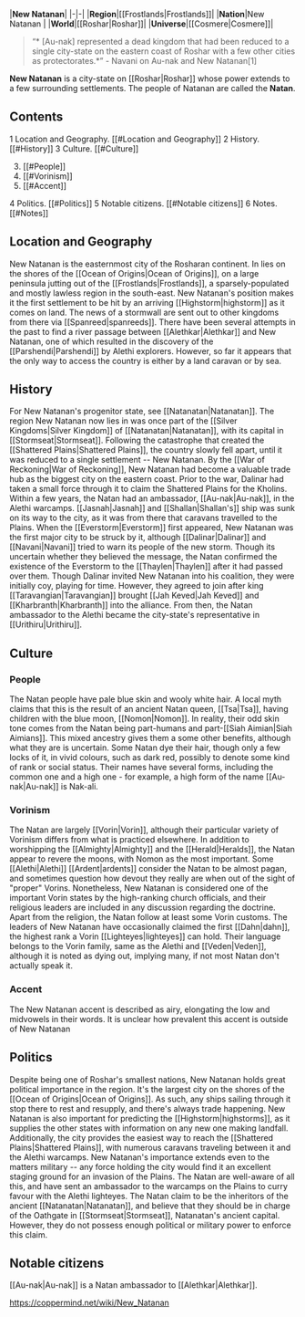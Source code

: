 |**New Natanan**|
|-|-|
|**Region**|[[Frostlands\|Frostlands]]|
|**Nation**|New Natanan |
|**World**|[[Roshar\|Roshar]]|
|**Universe**|[[Cosmere\|Cosmere]]|

>“* [Au-nak] represented a dead kingdom that had been reduced to a single city-state on the eastern coast of Roshar with a few other cities as protectorates.*”
\- Navani on Au-nak and New Natanan[1]


**New Natanan** is a city-state on [[Roshar\|Roshar]] whose power extends to a few surrounding settlements. The people of Natanan are called the **Natan**.

## Contents

1 Location and Geography. [[#Location and Geography]] 
2 History. [[#History]] 
3 Culture. [[#Culture]] 

3. [[#People]] 
3. [[#Vorinism]] 
3. [[#Accent]] 


4 Politics. [[#Politics]] 
5 Notable citizens. [[#Notable citizens]] 
6 Notes. [[#Notes]] 


## Location and Geography
New Natanan is the easternmost city of the Rosharan continent. In lies on the shores of the [[Ocean of Origins\|Ocean of Origins]], on a large peninsula jutting out of the [[Frostlands\|Frostlands]], a sparsely-populated and mostly lawless region in the south-east. New Natanan's position makes it the first settlement to be hit by an arriving [[Highstorm\|highstorm]] as it comes on land. The news of a stormwall are sent out to other kingdoms from there via [[Spanreed\|spanreeds]].
There have been several attempts in the past to find a river passage between [[Alethkar\|Alethkar]] and New Natanan, one of which resulted in the discovery of the [[Parshendi\|Parshendi]] by Alethi explorers. However, so far it appears that the only way to access the country is either by a land caravan or by sea.

## History
For New Natanan's progenitor state, see [[Natanatan\|Natanatan]].
The region New Natanan now lies in was once part of the [[Silver Kingdoms\|Silver Kingdom]] of [[Natanatan\|Natanatan]], with its capital in [[Stormseat\|Stormseat]]. Following the catastrophe that created the [[Shattered Plains\|Shattered Plains]], the country slowly fell apart, until it was reduced to a single settlement -- New Natanan.
By the [[War of Reckoning\|War of Reckoning]], New Natanan had become a valuable trade hub as the biggest city on the eastern coast. Prior to the war, Dalinar had taken a small force through it to claim the Shattered Plains for the Kholins. Within a few years, the Natan had an ambassador, [[Au-nak\|Au-nak]], in the Alethi warcamps. [[Jasnah\|Jasnah]] and [[Shallan\|Shallan's]] ship was sunk on its way to the city, as it was from there that caravans travelled to the Plains.
When the [[Everstorm\|Everstorm]] first appeared, New Natanan was the first major city to be struck by it, although [[Dalinar\|Dalinar]] and [[Navani\|Navani]] tried to warn its people of the new storm. Though its uncertain whether they believed the message, the Natan confirmed the existence of the Everstorm to the [[Thaylen\|Thaylen]] after it had passed over them.
Though Dalinar invited New Natanan into his coalition, they were initially coy, playing for time. However, they agreed to join after king [[Taravangian\|Taravangian]] brought [[Jah Keved\|Jah Keved]] and [[Kharbranth\|Kharbranth]] into the alliance. From then, the Natan ambassador to the Alethi became the city-state's representative in [[Urithiru\|Urithiru]].

## Culture
### People
The Natan people have pale blue skin and wooly white hair. A local myth claims that this is the result of an ancient Natan queen, [[Tsa\|Tsa]], having children with the blue moon, [[Nomon\|Nomon]]. In reality, their odd skin tone comes from the Natan being part-humans and part-[[Siah Aimian\|Siah Aimians]]. This mixed ancestry gives them a some other benefits, although what they are is uncertain.
Some Natan dye their hair, though only a few locks of it, in vivid colours, such as dark red, possibly to denote some kind of rank or social status. Their names have several forms, including the common one and a high one - for example, a high form of the name [[Au-nak\|Au-nak]] is Nak-ali.

### Vorinism
The Natan are largely [[Vorin\|Vorin]], although their particular variety of Vorinism differs from what is practiced elsewhere. In addition to worshipping the [[Almighty\|Almighty]] and the [[Herald\|Heralds]], the Natan appear to revere the moons, with Nomon as the most important. Some [[Alethi\|Alethi]] [[Ardent\|ardents]] consider the Natan to be almost pagan, and sometimes question how devout they really are when out of the sight of "proper" Vorins. Nonetheless, New Natanan is considered one of the important Vorin states by the high-ranking church officials, and their religious leaders are included in any discussion regarding the doctrine.
Apart from the religion, the Natan follow at least some Vorin customs. The leaders of New Natanan have occasionally claimed the first [[Dahn\|dahn]], the highest rank a Vorin [[Lighteyes\|lighteyes]] can hold. Their language belongs to the Vorin family, same as the Alethi and [[Veden\|Veden]], although it is noted as dying out, implying many, if not most Natan don't actually speak it.

### Accent
The New Natanan accent is described as airy, elongating the low and midvowels in their words. It is unclear how prevalent this accent is outside of New Natanan

## Politics
Despite being one of Roshar's smallest nations, New Natanan holds great political importance in the region. It's the largest city on the shores of the [[Ocean of Origins\|Ocean of Origins]]. As such, any ships sailing through it stop there to rest and resupply, and there's always trade happening. New Natanan is also important for predicting the [[Highstorm\|highstorms]], as it supplies the other states with information on any new one making landfall.
Additionally, the city provides the easiest way to reach the [[Shattered Plains\|Shattered Plains]], with numerous caravans traveling between it and the Alethi warcamps. New Natanan's importance extends even to the matters military -- any force holding the city would find it an excellent staging ground for an invasion of the Plains. The Natan are well-aware of all this, and have sent an ambassador to the warcamps on the Plains to curry favour with the Alethi lighteyes.
The Natan claim to be the inheritors of the ancient [[Natanatan\|Natanatan]], and believe that they should be in charge of the Oathgate in [[Stormseat\|Stormseat]], Natanatan's ancient capital. However, they do not possess enough political or military power to enforce this claim.

## Notable citizens
[[Au-nak\|Au-nak]] is a Natan ambassador to [[Alethkar\|Alethkar]].


https://coppermind.net/wiki/New_Natanan